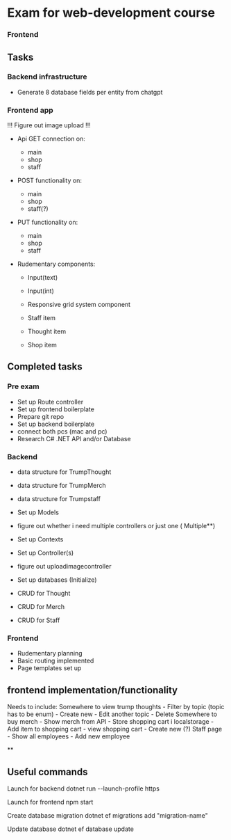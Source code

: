 # Exam for web-development course


### Frontend

## Tasks
### Backend infrastructure
- Generate 8 database fields per entity from chatgpt


### Frontend app
!!! Figure out image upload !!!
- Api GET connection on:
    - main
    - shop
    - staff

- POST functionality on:
    - main
    - shop
    - staff(?)

- PUT functionality on:
    - main
    - shop
    - staff

- Rudementary components:
    - Input(text)
    - Input(int)
    - Responsive grid system component

    - Staff item
    - Thought item
    - Shop item


## Completed tasks
### Pre exam
- Set up Route controller
- Set up frontend boilerplate
- Prepare git repo
- Set up backend boilerplate
- connect both pcs (mac and pc) 
- Research C# .NET API and/or Database

### Backend
- data structure for TrumpThought
- data structure for TrumpMerch
- data structure for Trumpstaff

- Set up Models

- figure out whether i need multiple controllers or just one ( Multiple**)

- Set up Contexts
- Set up Controller(s)
- figure out uploadimagecontroller
- Set up databases (Initialize)

- CRUD for Thought
- CRUD for Merch
- CRUD for Staff

### Frontend
- Rudementary planning
- Basic routing implemented
- Page templates set up

## frontend implementation/functionality
Needs to include:
Somewhere to view trump thoughts
    - Filter by topic (topic has to be enum) 
    - Create new
    - Edit another topic
    - Delete
Somewhere to buy merch
    - Show merch from API
    - Store shopping cart i localstorage
    - Add item to shopping cart
    - view shopping cart
    - Create new (?)
Staff page
    - Show all employees
    - Add new employee





**

## Useful commands

Launch for backend
    dotnet run --launch-profile https

Launch for frontend
    npm start

Create database migration
    dotnet ef migrations add "migration-name" 

Update database
    dotnet ef database update